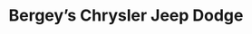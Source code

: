 ---
title: "Bergey’s Chrysler Jeep Dodge"
url: /souderton/bergeys-chrysler-jeep-dodge/
shop: car
---